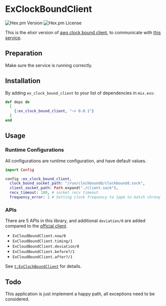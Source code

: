 # ExClockBoundClient
![Hex.pm Version](https://img.shields.io/hexpm/v/ex_clock_bound_client)
![Hex.pm License](https://img.shields.io/hexpm/l/ex_clock_bound_client)

This is the elixir version of [aws clock bound client](https://github.com/aws/clock-bound/tree/main/clock-bound-c), to communicate with [this service](https://github.com/aws/clock-bound).

## Preparation

Make sure the service is running correctly.

## Installation

By adding `ex_clock_bound_client` to your list of dependencies in `mix.exs`:

```elixir
def deps do
  [
    {:ex_clock_bound_client, "~> 0.0.1"}
  ]
end
```

## Usage

### Runtime Configurations

All configurations are runtime configuration, and have default values.

```elixir
import Config

config :ex_clock_bound_client,
  clock_bound_socket_path: "/run/clockboundd/clockboundd.sock",
  client_socket_path: Path.expand("./client.sock"),
  recv_timeout: 100, # socket recv timeout
  frequency_error: 1 # Setting clock frequency to 1ppm to match chrony
```

### APIs

There are 5 APIs in this library, and additional `deviation/0` are added compared to the [official client](https://github.com/aws/clock-bound/tree/main/clock-bound-c).

- `ExCloudBoundClient.now/0`
- `ExCloudBoundClient.timing/1`
- `ExCloudBoundClient.deviation/0`
- `ExCloudBoundClient.before?/1`
- `ExCloudBoundClient.after?/1`

See [`t:ExClockBoundClient`](https://hexdocs.pm/ex_clock_bound_client/ExClockBoundClient.html) for details.

## Todo

This application is just implement a happy path, all exceptions need to be considered.
